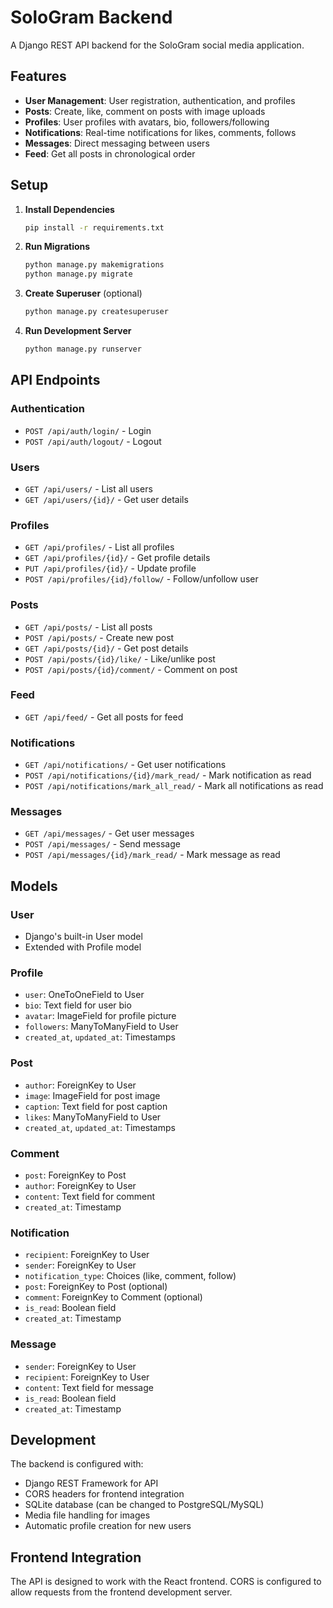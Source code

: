 # SoloGram Backend

A Django REST API backend for the SoloGram social media application.

## Features

- **User Management**: User registration, authentication, and profiles
- **Posts**: Create, like, comment on posts with image uploads
- **Profiles**: User profiles with avatars, bio, followers/following
- **Notifications**: Real-time notifications for likes, comments, follows
- **Messages**: Direct messaging between users
- **Feed**: Get all posts in chronological order

## Setup

1. **Install Dependencies**
   ```bash
   pip install -r requirements.txt
   ```

2. **Run Migrations**
   ```bash
   python manage.py makemigrations
   python manage.py migrate
   ```

3. **Create Superuser** (optional)
   ```bash
   python manage.py createsuperuser
   ```

4. **Run Development Server**
   ```bash
   python manage.py runserver
   ```

## API Endpoints

### Authentication
- `POST /api/auth/login/` - Login
- `POST /api/auth/logout/` - Logout

### Users
- `GET /api/users/` - List all users
- `GET /api/users/{id}/` - Get user details

### Profiles
- `GET /api/profiles/` - List all profiles
- `GET /api/profiles/{id}/` - Get profile details
- `PUT /api/profiles/{id}/` - Update profile
- `POST /api/profiles/{id}/follow/` - Follow/unfollow user

### Posts
- `GET /api/posts/` - List all posts
- `POST /api/posts/` - Create new post
- `GET /api/posts/{id}/` - Get post details
- `POST /api/posts/{id}/like/` - Like/unlike post
- `POST /api/posts/{id}/comment/` - Comment on post

### Feed
- `GET /api/feed/` - Get all posts for feed

### Notifications
- `GET /api/notifications/` - Get user notifications
- `POST /api/notifications/{id}/mark_read/` - Mark notification as read
- `POST /api/notifications/mark_all_read/` - Mark all notifications as read

### Messages
- `GET /api/messages/` - Get user messages
- `POST /api/messages/` - Send message
- `POST /api/messages/{id}/mark_read/` - Mark message as read

## Models

### User
- Django's built-in User model
- Extended with Profile model

### Profile
- `user`: OneToOneField to User
- `bio`: Text field for user bio
- `avatar`: ImageField for profile picture
- `followers`: ManyToManyField to User
- `created_at`, `updated_at`: Timestamps

### Post
- `author`: ForeignKey to User
- `image`: ImageField for post image
- `caption`: Text field for post caption
- `likes`: ManyToManyField to User
- `created_at`, `updated_at`: Timestamps

### Comment
- `post`: ForeignKey to Post
- `author`: ForeignKey to User
- `content`: Text field for comment
- `created_at`: Timestamp

### Notification
- `recipient`: ForeignKey to User
- `sender`: ForeignKey to User
- `notification_type`: Choices (like, comment, follow)
- `post`: ForeignKey to Post (optional)
- `comment`: ForeignKey to Comment (optional)
- `is_read`: Boolean field
- `created_at`: Timestamp

### Message
- `sender`: ForeignKey to User
- `recipient`: ForeignKey to User
- `content`: Text field for message
- `is_read`: Boolean field
- `created_at`: Timestamp

## Development

The backend is configured with:
- Django REST Framework for API
- CORS headers for frontend integration
- SQLite database (can be changed to PostgreSQL/MySQL)
- Media file handling for images
- Automatic profile creation for new users

## Frontend Integration

The API is designed to work with the React frontend. CORS is configured to allow requests from the frontend development server. 